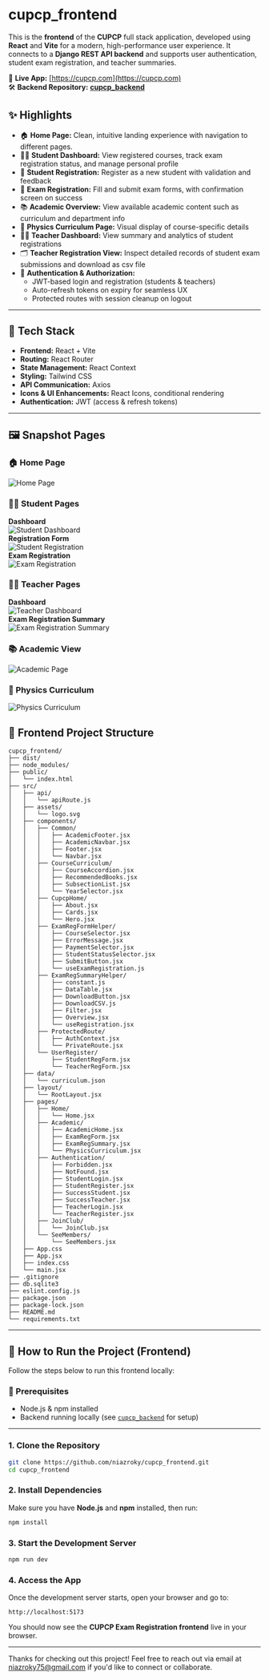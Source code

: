 # cupcp_frontend

This is the **frontend** of the **CUPCP** full stack application, developed using **React** and **Vite** for a modern, high-performance user experience. It connects to a **Django REST API backend** and supports user authentication, student exam registration, and teacher summaries.

🔗 **Live App:** [https://cupcp.com](https://cupcp.com)  
🛠️ **Backend Repository:** [**cupcp_backend**](https://github.com/niazroky/cupcp_backend)


## ✨ Highlights

- 🏠 **Home Page:** Clean, intuitive landing experience with navigation to different pages. 
- 🧑‍🎓 **Student Dashboard:** View registered courses, track exam registration status, and manage personal profile
- 📝 **Student Registration:** Register as a new student with validation and feedback
- 📄 **Exam Registration:** Fill and submit exam forms, with confirmation screen on success
- 📚 **Academic Overview:** View available academic content such as curriculum and department info
- 🔬 **Physics Curriculum Page:** Visual display of course-specific details
- 👩‍🏫 **Teacher Dashboard:** View summary and analytics of student registrations
- 🗂️ **Teacher Registration View:** Inspect detailed records of student exam submissions and download as csv file
- 🔐 **Authentication & Authorization:**
  - JWT-based login and registration (students & teachers)
  - Auto-refresh tokens on expiry for seamless UX
  - Protected routes with session cleanup on logout


---

## 🚀 Tech Stack

- **Frontend:** React + Vite
- **Routing:** React Router
- **State Management:** React Context
- **Styling:** Tailwind CSS
- **API Communication:** Axios
- **Icons & UI Enhancements:** React Icons, conditional rendering
- **Authentication:** JWT (access & refresh tokens)

---

## 🖼️ Snapshot Pages 

### 🏠 Home Page  
![Home Page](src/assets/Snapshots/home_page.png)

### 🧑‍🎓 Student Pages  
**Dashboard**  
![Student Dashboard](src/assets/Snapshots/student_dashboard.png)  
**Registration Form**  
![Student Registration](src/assets/Snapshots/student_reg.png)  
**Exam Registration**  
![Exam Registration](src/assets/Snapshots/exam_reg.png) 

### 👩‍🏫 Teacher Pages  
**Dashboard**  
![Teacher Dashboard](src/assets/Snapshots/teacher_dashboard.png)  
**Exam Registration Summary**  
![Exam Registration Summary](src/assets/Snapshots/exam_reg_summary.png)

### 📚 Academic View  
![Academic Page](src/assets/Snapshots/academic.png)

### 🧪 Physics Curriculum  
![Physics Curriculum](src/assets/Snapshots/physics_curriculum.png)



## 📁 Frontend Project Structure

```text
cupcp_frontend/
├── dist/
├── node_modules/
├── public/
│   └── index.html
├── src/
│   ├── api/
│   │   └── apiRoute.js
│   ├── assets/
│   │   └── logo.svg
│   ├── components/
│   │   ├── Common/
│   │   │   ├── AcademicFooter.jsx
│   │   │   ├── AcademicNavbar.jsx
│   │   │   ├── Footer.jsx
│   │   │   └── Navbar.jsx
│   │   ├── CourseCurriculum/
│   │   │   ├── CourseAccordion.jsx
│   │   │   ├── RecommendedBooks.jsx
│   │   │   ├── SubsectionList.jsx
│   │   │   └── YearSelector.jsx
│   │   ├── CupcpHome/
│   │   │   ├── About.jsx
│   │   │   ├── Cards.jsx
│   │   │   └── Hero.jsx
│   │   ├── ExamRegFormHelper/
│   │   │   ├── CourseSelector.jsx
│   │   │   ├── ErrorMessage.jsx
│   │   │   ├── PaymentSelector.jsx
│   │   │   ├── StudentStatusSelector.jsx
│   │   │   ├── SubmitButton.jsx
│   │   │   └── useExamRegistration.js
│   │   ├── ExamRegSummaryHelper/
│   │   │   ├── constant.js
│   │   │   ├── DataTable.jsx
│   │   │   ├── DownloadButton.jsx
│   │   │   ├── DownloadCSV.js
│   │   │   ├── Filter.jsx
│   │   │   ├── Overview.jsx
│   │   │   └── useRegistration.jsx
│   │   ├── ProtectedRoute/
│   │   │   ├── AuthContext.jsx
│   │   │   └── PrivateRoute.jsx
│   │   └── UserRegister/
│   │       ├── StudentRegForm.jsx
│   │       └── TeacherRegForm.jsx
│   ├── data/
│   │   └── curriculum.json
│   ├── layout/
│   │   └── RootLayout.jsx
│   ├── pages/
│   │   ├── Home/
│   │   │   └── Home.jsx
│   │   ├── Academic/
│   │   │   ├── AcademicHome.jsx
│   │   │   ├── ExamRegForm.jsx
│   │   │   ├── ExamRegSummary.jsx
│   │   │   └── PhysicsCurriculum.jsx
│   │   ├── Authentication/
│   │   │   ├── Forbidden.jsx
│   │   │   ├── NotFound.jsx
│   │   │   ├── StudentLogin.jsx
│   │   │   ├── StudentRegister.jsx
│   │   │   ├── SuccessStudent.jsx
│   │   │   ├── SuccessTeacher.jsx
│   │   │   ├── TeacherLogin.jsx
│   │   │   └── TeacherRegister.jsx
│   │   ├── JoinClub/
│   │   │   └── JoinClub.jsx
│   │   └── SeeMembers/
│   │       └── SeeMembers.jsx
│   ├── App.css
│   ├── App.jsx
│   ├── index.css
│   └── main.jsx
├── .gitignore
├── db.sqlite3
├── eslint.config.js
├── package.json
├── package-lock.json
├── README.md
└── requirements.txt
```

---

## 🚀 How to Run the Project (Frontend)

Follow the steps below to run this frontend locally:

### 🔧 Prerequisites

- Node.js & npm installed
- Backend running locally (see [`cupcp_backend`](https://github.com/your-org/cupcp_backend) for setup)

---

### 1. Clone the Repository

```bash
git clone https://github.com/niazroky/cupcp_frontend.git
cd cupcp_frontend
```

### 2. Install Dependencies

Make sure you have **Node.js** and **npm** installed, then run:

```bash
npm install
```

### 3. Start the Development Server

```bash
npm run dev
```

### 4. Access the App

Once the development server starts, open your browser and go to:

```
http://localhost:5173
```

You should now see the **CUPCP Exam Registration frontend** live in your browser.

---

Thanks for checking out this project!
Feel free to reach out via email at niazroky75@gmail.com if you'd like to connect or collaborate.
